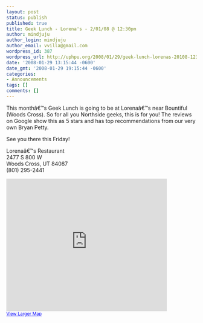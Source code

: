 ```yaml
---
layout: post
status: publish
published: true
title: Geek Lunch - Lorena's - 2/01/08 @ 12:30pm
author: mindjuju
author_login: mindjuju
author_email: vvilla@gmail.com
wordpress_id: 387
wordpress_url: http://uphpu.org/2008/01/29/geek-lunch-lorenas-20108-1230pm/
date: '2008-01-29 13:15:44 -0600'
date_gmt: '2008-01-29 19:15:44 -0600'
categories:
- Announcements
tags: []
comments: []
---
```

<p>This monthâ€™s Geek Lunch is going to be at Lorenaâ€™s near Bountiful (Woods Cross).  So for all you Northside geeks, this is for you!  The reviews on Google show this as 5 stars and has top recommendations from our very own Bryan Petty.</p>
<p>See you there this Friday!</p>
<p>Lorenaâ€™s Restaurant<br />
2477 S 800 W<br />
Woods Cross, UT 84087<br />
(801) 295-2441</p>
<p><iframe width="425" height="350" frameborder="0" scrolling="no" marginheight="0" marginwidth="0" src="http://maps.google.com/maps?f=l&amp;hl=en&amp;geocode=&amp;q=lorenas&amp;near=Bountiful,+UT&amp;ie=UTF8&amp;om=0&amp;z=14&amp;iwloc=A&amp;cid=40863684,-111901556,7950639881999276967&amp;ll=40.873351,-111.897383&amp;output=embed&amp;s=AARTsJrgH4mqZadR0ecnLnpXMitAx3U0yA"></iframe><br /><small><a href="http://maps.google.com/maps?f=l&amp;hl=en&amp;geocode=&amp;q=lorenas&amp;near=Bountiful,+UT&amp;ie=UTF8&amp;om=0&amp;z=14&amp;iwloc=A&amp;cid=40863684,-111901556,7950639881999276967&amp;ll=40.873351,-111.897383&amp;source=embed" style="color:#0000FF;text-align:left">View Larger Map</a></small></p>
